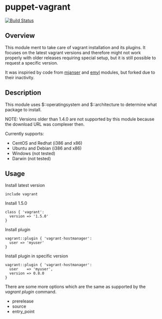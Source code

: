 # puppet-vagrant

[![Build Status](https://secure.travis-ci.org/unibet/puppet-vagrant.png)](http://travis-ci.org/unibet/puppet-vagrant)

## Overview

This module ment to take care of vagrant installation and its plugins. It focuses on the latest vagrant versions
and therefore might not work properly with older releases requiring special setup, but it is still possible to
request a specific version.

It was inspiried by code from [mjanser](https://github.com/mjanser/puppet-vagrant) and [emyl](https://github.com/emyl/puppet-vagrant) modules, but forked due to their inactivity.

## Description

This module uses $::operatingsystem and $::architecture to determine what package to install.

NOTE: Versions older than 1.4.0 are not supported by this module because the download URL was complexer then.

Currently supports:
* CentOS and Redhat (i386 and x86)
* Ubuntu and Debian (i386 and x86)
* Windows (not tested)
* Darwin (not tested)

## Usage

Install latest version
```
include vagrant
```

Install 1.5.0
```
class { 'vagrant':
  version => '1.5.0'
}
```

Install plugin
```
vagrant::plugin { 'vagrant-hostmanager':
  user => 'myuser'
}
```

Install plugin in specific version
```
vagrant::plugin { 'vagrant-hostmanager':
  user    => 'myuser',
  version => 0.8.0
}
```

There are some more options which are the same as supported by the *vagrant plugin* command.
- prerelease
- source
- entry_point
